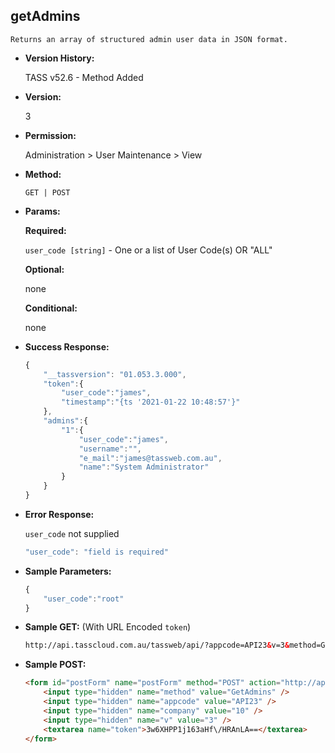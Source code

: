 **getAdmins**
----
	Returns an array of structured admin user data in JSON format.

* **Version History:**

	TASS v52.6 - Method Added

* **Version:**

	3

* **Permission:**

   Administration > User Maintenance > View

* **Method:**

	`GET | POST`
  
* **Params:**

   **Required:**
 
	`user_code [string]` - One or a list of User Code(s) OR "ALL"

   **Optional:**

	none

   **Conditional:**

	none

* **Success Response:**

    ```javascript
    {
    	"__tassversion": "01.053.3.000",
	    "token":{
	        "user_code":"james",
	        "timestamp":"{ts '2021-01-22 10:48:57'}"
	    },
	    "admins":{
	        "1":{
	            "user_code":"james",
	            "username":"",
	            "e_mail":"james@tassweb.com.au",
	            "name":"System Administrator"
	        }
	    }
	}
    ```
 
* **Error Response:**

    `user_code` not supplied
    ```javascript
    "user_code": "field is required"
    ```
    
* **Sample Parameters:**

	```javascript
	{
		"user_code":"root"
	}
	```

* **Sample GET:** (With URL Encoded `token`)

	```HTML
	http://api.tasscloud.com.au/tassweb/api/?appcode=API23&v=3&method=GetAdmins&token=3w6XHPP1j163aHf%2FHRAnLA%3D%3D&company=10
	```
  
* **Sample POST:**

	```HTML
	<form id="postForm" name="postForm" method="POST" action="http://api.tasscloud.com.au/tassweb/api/">
		<input type="hidden" name="method" value="GetAdmins" />
		<input type="hidden" name="appcode" value="API23" />
		<input type="hidden" name="company" value="10" />
		<input type="hidden" name="v" value="3" />
		<textarea name="token">3w6XHPP1j163aHf\/HRAnLA==</textarea>
	</form>
	```